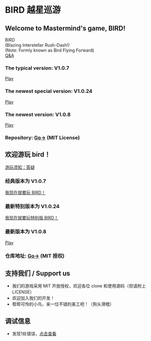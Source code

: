 
# BIRD 越星巡游
## Welcome to Mastermind's game, BIRD!
BIRD \
(Blazing Interstellar Rush-Dash!) \
(Note: Formly known as Bird Flying Forward) \
<a href="http://aenf23.github.io/qna_en_us">Q&A</a>
### The typical version: V1.0.7
<a href="https://aenf23.github.io/birdGamehome/1.0.7/">Play</a>
### The newest special version: V1.0.24
<a href="https://aenf23.github.io/1.0.24/">Play</a>
### The newest version: V1.0.8
<a href="https://aenf23.github.io/birdGamehome/birdGamenew1.0.8/">Play</a>

### Repository: <a href="https://www.github.com/aenf23/bird/">Go-></a> (MIT License)

## 欢迎游玩 bird！
<a href="http://aenf23.github.io/qna_zh_hans">游玩须知：答疑</a>
### 经典版本为 V1.0.7
<a href="https://aenf23.github.io/birdGamehome/1.0.7/">我现在就要玩 BIRD！</a>
### 最新特别版本为 V1.0.24
<a href="https://aenf23.github.io/1.0.24/">我现在就要玩特别版 BIRD！</a>
### 最新版本为 V1.0.8
<a href="https://aenf23.github.io/birdGamehome/birdGamenew1.0.8/">Play</a>

### 仓库地址: <a href="https://www.github.com/aenf23/bird/">Go-></a> (MIT 授权)

## 支持我们 / Support us
* 我们的游戏采用 MIT 开放授权，欢迎各位 clone 和使用源码（但请附上 LICENSE）
* 欢迎加入我们的开发！
* 帮帮可怜的小鸟，来一位不错的美工吧！（狗头滑稽）

## 调试信息
* 发现1处错误，<a href="https://aenf23.github.io/1024">点击查看</a>
